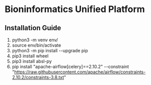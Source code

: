 # Bioninformatics Unified Platform
## Installation Guide
1. python3 -m venv env/
2. source env/bin/activate
3. python3 -m pip install --upgrade pip
4. pip3 install wheel
5. pip3 install absl-py
6. pip install "apache-airflow[celery]==2.10.2" --constraint "https://raw.githubusercontent.com/apache/airflow/constraints-2.10.2/constraints-3.8.txt"

